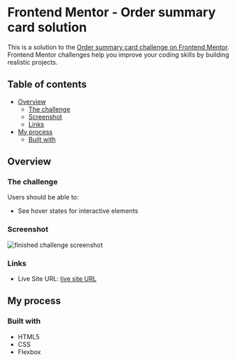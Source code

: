 # Frontend Mentor - Order summary card solution

This is a solution to the [Order summary card challenge on Frontend Mentor](https://www.frontendmentor.io/challenges/order-summary-component-QlPmajDUj). Frontend Mentor challenges help you improve your coding skills by building realistic projects. 

## Table of contents

- [Overview](#overview)
  - [The challenge](#the-challenge)
  - [Screenshot](#screenshot)
  - [Links](#links)
- [My process](#my-process)
  - [Built with](#built-with)

## Overview

### The challenge

Users should be able to:

- See hover states for interactive elements

### Screenshot

![finished challenge screenshot](https://github.com/lscena/FrontendMentorOrderSummary/blob/main/screeshot.png?raw=true)

### Links

<!-- - Solution URL: [Add solution URL here](https://your-solution-url.com) -->
- Live Site URL: [live site URL](https://lscena.github.io/FrontendMentorOrderSummary/)

## My process

### Built with

- HTML5
- CSS
- Flexbox